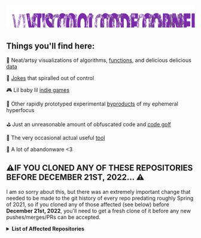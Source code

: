 # <img src="header.svg" alt="Vi's Cool Code Corner" width="100%" height="60"/>
## Things you'll find here:
🎨 Neat/artsy visualizations of algorithms, [functions](https://github.com/pyroan/GravMap), and delicious delicious [data](https://github.com/Pyroan/AdventOfCode2021#visualizations)

👀 [Jokes](https://github.com/pyroan/Unilang) that spiralled out of control

🎮 Lil baby lil [indie games](https://pyroan.itch.io/)

🌸 Other rapidly prototyped experimental [byproducts](https://github.com/Pyroan/stringtheory) of my ephemeral hyperfocus

⛳ Just an unreasonable amount of obfuscated code and [code golf](https://github.com/Pyroan/AdventOfCode2022/blob/master/day9/day9golf.py)

🔨 The very occasional actual useful [tool](https://github.com/Pyroan/love-build)

👻 A lot of abandonware <3

## ⚠️IF YOU CLONED ANY OF THESE REPOSITORIES BEFORE DECEMBER 21ST, 2022... ⚠️
I am *so* sorry about this, but there was an extremely important change that needed to be made to the git history of every repo predating roughly Spring of 2021, so if you cloned any of those affected (see below) before **December 21st, 2022**, you'll need to get a fresh clone of it before any new pushes/merges/PRs can be accepted.

<details><summary><strong>List of Affected Repositories</strong></summary>
  
  - [80-Days](https://github.com/Pyroan/80-Days)
  - [Abes-Kooky-Halloween-Caper](https://github.com/Pyroan/Abes-Kooky-Halloween-Caper)
  - [AdventOfCode2019](https://github.com/Pyroan/AdventOfCode2019)
  - [AdventOfCode2020](https://github.com/Pyroan/AdventOfCode2020)
  - [AdventOfCode2021](https://github.com/Pyroan/AdventOfCode2021)
  - [Aquario](https://github.com/Pyroan/Aquario)
  - [arduino_7seg_thermometer](https://github.com/Pyroan/arduino_7seg_thermometer)
  - [Emulation-Of-Baroque-Melodies](https://github.com/Pyroan/Emulation-Of-Baroque-Melodies)
  - [GravMap](https://github.com/Pyroan/GravMap)
  - [Mandelbrot](https://github.com/Pyroan/Mandelbrot)
  - [Predator-Prey](https://github.com/Pyroan/Predator-Prey)
  - [So-Many-Levels](https://github.com/Pyroan/So-Many-Levels)
  - [Spectrum-Shooter-2](https://github.com/Pyroan/Spectrum-Shooter-2)
  - [stringtheory](https://github.com/Pyroan/stringtheory)
  - [SWGL](https://github.com/Pyroan/SWGL)
  - [Unilang](https://github.com/Pyroan/Unilang)

</details>
